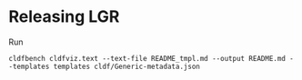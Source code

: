 # Releasing LGR

Run
```shell
cldfbench cldfviz.text --text-file README_tmpl.md --output README.md --templates templates cldf/Generic-metadata.json
```